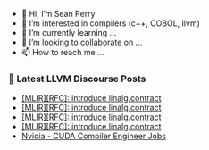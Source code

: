 - 👋 Hi, I’m Sean Perry
- 👀 I’m interested in compilers (c++, COBOL, llvm)
- 🌱 I’m currently learning ...
- 💞️ I’m looking to collaborate on ...
- 📫 How to reach me ...

<!---
s66perry/s66perry is a ✨ special ✨ repository because its `README.md` (this file) appears on your GitHub profile.
You can click the Preview link to take a look at your changes.
--->
### 📕 Latest LLVM Discourse Posts

<!-- DISCOURSE-LLVM:START -->
- [[MLIR][RFC]: introduce linalg.contract](https://discourse.llvm.org/t/mlir-rfc-introduce-linalg-contract/83589#post_15)
- [[MLIR][RFC]: introduce linalg.contract](https://discourse.llvm.org/t/mlir-rfc-introduce-linalg-contract/83589#post_14)
- [[MLIR][RFC]: introduce linalg.contract](https://discourse.llvm.org/t/mlir-rfc-introduce-linalg-contract/83589#post_13)
- [[MLIR][RFC]: introduce linalg.contract](https://discourse.llvm.org/t/mlir-rfc-introduce-linalg-contract/83589#post_12)
- [Nvidia - CUDA Compiler Engineer Jobs](https://discourse.llvm.org/t/nvidia-cuda-compiler-engineer-jobs/83914#post_2)
<!-- DISCOURSE-LLVM:END -->
